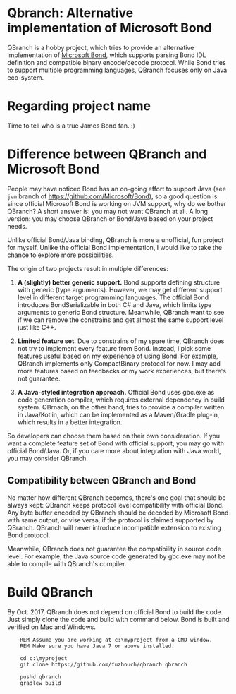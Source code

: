 # Qbranch: Alternative implementation of Microsoft Bond

QBranch is a hobby project, which tries to provide an alternative
implementation of [Microsoft Bond](https://github.com/Microsoft/Bond),
which supports parsing Bond IDL definition and compatible binary
encode/decode protocol. While Bond tries to support multiple programming
languages, QBranch focuses only on Java eco-system.

# Regarding project name

Time to tell who is a true James Bond fan. :)

# Difference between QBranch and Microsoft Bond

People may have noticed Bond has an on-going effort to support Java (see
``jvm`` branch of https://github.com/Microsoft/Bond), so a good question
is: since official Microsoft Bond is working on JVM support, why do
we bother QBranch? A short answer is: you may not want QBranch at all.
A long version: you may choose QBranch or Bond/Java based on your project
needs.

Unlike official Bond/Java binding, QBranch is more a unofficial,
fun project for myself. Unlike the official Bond implementation, I would
like to take the chance to explore more possibilities.

The origin of two projects result in multiple differences:

1. **A (slightly) better generic support.** Bond supports defining
   structure with generic (type arguments). However, we may get different
   support level in different target programming languages. The official
   Bond introduces BondSerializable in both C# and Java, which limits
   type arguments to generic Bond structure. Meanwhile, QBranch want to
   see if we can remove the constrains and get almost the same support
   level just like C++.

2. **Limited feature set**. Due to constrains of my spare time,
   QBranch does not try to implement every feature from Bond. Instead,
   I pick some features useful based on my experience of using Bond. For
   example, QBranch implements only CompactBinary protocol for now.
   I may add more features based on feedbacks or my work experiences,
   but there's not guarantee.

3. **A Java-styled integration approach.** Official Bond uses gbc.exe
   as code generation compiler, which requires external dependency in
   build system. QBrnach, on the other hand, tries to provide a compiler
   written in Java/Kotlin, which can be implemented as a Maven/Gradle
   plug-in, which results in a better integration.


So developers can choose them based on their own consideration. If you
want a complete feature set of Bond with official support, you may go
with official Bond/Java. Or, if you care more about integration with
Java world, you may consider QBranch.

## Compatibility between QBranch and Bond

No matter how different QBranch becomes, there's one goal that should
be always kept: QBranch keeps protocol level compatibility with official
Bond. Any byte buffer encoded by QBranch should be decoded by
Microsoft Bond with same output, or vise versa, if the protocol is
claimed supported by QBranch. QBranch will never introduce
incompatible extension to existing Bond protocol.

Meanwhile, QBranch does not guarantee the compatibility in source code
level. For example, the Java source code generated by gbc.exe may not be
able to compile with QBranch's compiler.

# Build QBranch

By Oct. 2017, QBranch does not depend on official Bond to build the
code. Just simply clone the code and build with command below. Bond is
built and verified on Mac and Windows.

```
    REM Assume you are working at c:\myproject from a CMD window.
    REM Make sure you have Java 7 or above installed.

    cd c:\myproject
    git clone https://github.com/fuzhouch/qbranch qbranch

    pushd qbranch
    gradlew build
```

